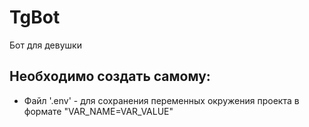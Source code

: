 # TgBot
Бот для девушки

## Необходимо создать самому:
+ Файл '.env' - для сохранения переменных окружения проекта в формате "VAR_NAME=VAR_VALUE"